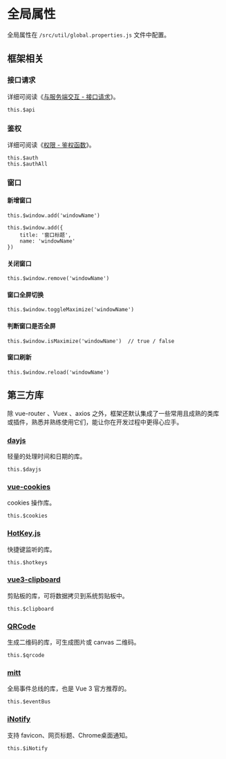 # 全局属性

全局属性在 `/src/util/global.properties.js` 文件中配置。

## 框架相关

### 接口请求

详细可阅读《[与服务端交互 - 接口请求](axios.md#接口请求)》。

```js:no-line-numbers
this.$api
```

### 鉴权

详细可阅读《[权限 - 鉴权函数](permission.md#鉴权函数)》。

```js:no-line-numbers
this.$auth
this.$authAll
```

### 窗口

#### 新增窗口

```js:no-line-numbers
this.$window.add('windowName')

this.$window.add({
    title: '窗口标题',
	name: 'windowName'
})
```

#### 关闭窗口

```js:no-line-numbers
this.$window.remove('windowName')
```

#### 窗口全屏切换 <Badge type="tip" text="专业版" vertical="top" />

```js:no-line-numbers
this.$window.toggleMaximize('windowName')
```

#### 判断窗口是否全屏 <Badge type="tip" text="专业版" vertical="top" />

```js:no-line-numbers
this.$window.isMaximize('windowName')  // true / false
```

#### 窗口刷新

```js:no-line-numbers
this.$window.reload('windowName')
```

## 第三方库

除 vue-router 、Vuex 、axios 之外，框架还默认集成了一些常用且成熟的类库或插件，熟悉并熟练使用它们，能让你在开发过程中更得心应手。

### [dayjs](https://day.js.org/zh-CN/)

轻量的处理时间和日期的库。

```js:no-line-numbers
this.$dayjs
```

### [vue-cookies](https://github.com/cmp-cc/vue-cookies)

cookies 操作库。

```js:no-line-numbers
this.$cookies
```

### [HotKey.js](https://wangchujiang.com/hotkeys/)

快捷键监听的库。

```js:no-line-numbers
this.$hotkeys
```

### [vue3-clipboard](https://github.com/soerenmartius/vue3-clipboard) <Badge type="tip" text="专业版" vertical="top" />

剪贴板的库，可将数据拷贝到系统剪贴板中。

```js:no-line-numbers
this.$clipboard
```

### [QRCode](https://github.com/soldair/node-qrcode) <Badge type="tip" text="专业版" vertical="top" />

生成二维码的库，可生成图片或 canvas 二维码。

```js:no-line-numbers
this.$qrcode
```

### [mitt](https://github.com/developit/mitt)

全局事件总线的库，也是 Vue 3 官方推荐的。

```js:no-line-numbers
this.$eventBus
```

### [iNotify](https://github.com/jaywcjlove/iNotify) <Badge type="tip" text="专业版" vertical="top" />

支持 favicon、网页标题、Chrome桌面通知。

```js:no-line-numbers
this.$iNotify
```